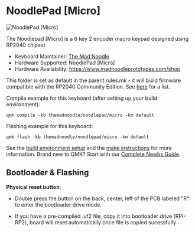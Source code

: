 # NoodlePad [Micro]

![NoodlePad [Micro]](https://i.imgur.com/uRmVt3ah.jpg)

The Noodlepad [Micro] is a 6 key 2 encoder macro keypad designed using RP2040 chipset

* Keyboard Maintainer: [The Mad Noodle](https://github.com/The-Mad-Noodle)
* Hardware Supported: NoodlePad [Micro]
* Hardware Availability: https://www.madnoodleprototypes.com/shop

This folder is set as default in the parent rules.mk - it will build firmware compatible with the RP2040 Community Edition. See [here](https://docs.qmk.fm/#/platformdev_rp2040?id=rp2040_ce) for a list.

Compile example for this keyboard (after setting up your build environment):

    qmk compile -kb themadnoodle/noodlepad/micro -km default

Flashing example for this keyboard:

    qmk flash -kb themadnoodle/noodlepad/micro -km default

See the [build environment setup](https://docs.qmk.fm/#/getting_started_build_tools) and the [make instructions](https://docs.qmk.fm/#/getting_started_make_guide) for more information. Brand new to QMK? Start with our [Complete Newbs Guide](https://docs.qmk.fm/#/newbs).

## Bootloader & Flashing


**Physical reset button**: 

* Double press the button on the back, center, left of the PCB labeled "R" to enter the bootloader drive mode.

* If you have a pre-compiled .uf2 file, copy it into bootloader drive (RPI-RP2), board will reset automatically once file is copied sucessfully